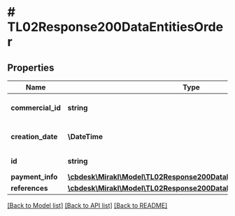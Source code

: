 # # TL02Response200DataEntitiesOrder

## Properties

Name | Type | Description | Notes
------------ | ------------- | ------------- | -------------
**commercial_id** | **string** | The order commercial id | [optional]
**creation_date** | **\DateTime** | The order creation date | [optional]
**id** | **string** | The order id | [optional]
**payment_info** | [**\cbdesk\Mirakl\Model\TL02Response200DataEntitiesOrderPaymentInfo**](TL02Response200DataEntitiesOrderPaymentInfo.md) |  | [optional]
**references** | [**\cbdesk\Mirakl\Model\TL02Response200DataEntitiesOrderReferences**](TL02Response200DataEntitiesOrderReferences.md) |  | [optional]

[[Back to Model list]](../../README.md#models) [[Back to API list]](../../README.md#endpoints) [[Back to README]](../../README.md)

